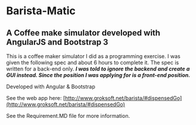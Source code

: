 # Barista-Matic

## A Coffee make simulator developed with AngularJS and Bootstrap 3

This is a coffee maker simulator I did as a programming exercise. I was given the following spec and about 6 hours to complete it.
The spec is written for a back-end only. **_I was told to ignore the backend and create a GUI instead. Since the position I was applying for is a front-end position._**

Developed with Angular & Bootstrap

See the web app here: [http://www.groksoft.net/barista/#dispensedGo](http://www.groksoft.net/barista/#dispensedGo)

See the Requirement.MD file for more information.
